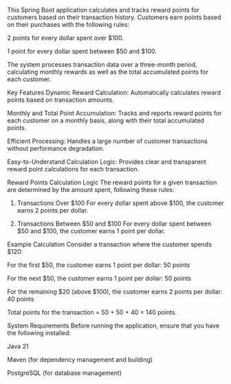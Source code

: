 This Spring Boot application calculates and tracks reward points for customers based on their transaction history. Customers earn points based on their purchases with the following rules:

2 points for every dollar spent over $100.

1 point for every dollar spent between $50 and $100.

The system processes transaction data over a three-month period, calculating monthly rewards as well as the total accumulated points for each customer.

Key Features
Dynamic Reward Calculation: Automatically calculates reward points based on transaction amounts.

Monthly and Total Point Accumulation: Tracks and reports reward points for each customer on a monthly basis, along with their total accumulated points.

Efficient Processing: Handles a large number of customer transactions without performance degradation.

Easy-to-Understand Calculation Logic: Provides clear and transparent reward point calculations for each transaction.

Reward Points Calculation Logic
The reward points for a given transaction are determined by the amount spent, following these rules:

1. Transactions Over $100
   For every dollar spent above $100, the customer earns 2 points per dollar.

2. Transactions Between $50 and $100
   For every dollar spent between $50 and $100, the customer earns 1 point per dollar.

Example Calculation
Consider a transaction where the customer spends $120:

For the first $50, the customer earns 1 point per dollar:
50 points

For the next $50, the customer earns 1 point per dollar:
50 points

For the remaining $20 (above $100), the customer earns 2 points per dollar:
40 points

Total points for the transaction = 50 + 50 + 40 = 140 points.

System Requirements
Before running the application, ensure that you have the following installed:

Java 21

Maven (for dependency management and building)

PostgreSQL (for database management)